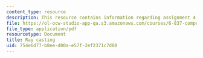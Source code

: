 ```yaml
---
content_type: resource
description: This resource contains information regarding assignment 4.
file: https://ol-ocw-studio-app-qa.s3.amazonaws.com/courses/6-837-computer-graphics-fall-2012/754e6d77b8eed00ae57f2ef2371c7d00_MIT6_837F12_assn4.pdf
file_type: application/pdf
resourcetype: Document
title: Ray casting
uid: 754e6d77-b8ee-d00a-e57f-2ef2371c7d00
---
```

